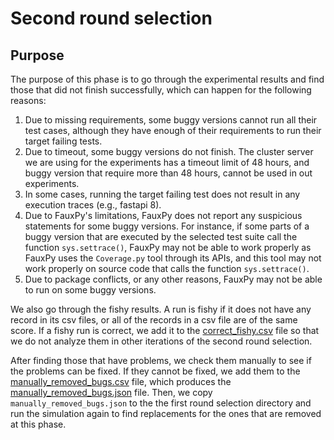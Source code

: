 # Second round selection

## Purpose

The purpose of this phase is to go through the experimental 
results and find those that did not finish successfully, which
can happen for the following reasons:

1. Due to missing requirements, some buggy versions cannot run all their
test cases, although they have enough of their requirements to run
their target failing tests.
2. Due to timeout, some buggy versions do not finish. The cluster server
we are using for the experiments has a timeout limit of 48 hours, and buggy
version that require more than 48 hours, cannot be used in out experiments.
3. In some cases, running the target failing test does not result in any
execution traces (e.g., fastapi 8).
4. Due to FauxPy's limitations, FauxPy does not
report any suspicious statements for some buggy versions. For instance,
if some parts of a buggy version that are executed by the selected test suite call
the function `sys.settrace()`, FauxPy may not be able to work properly as
FauxPy uses the `Coverage.py` tool through its APIs, and this tool may not
work properly on source code that calls the function `sys.settrace()`.
4. Due to package conflicts, or any other reasons, FauxPy may not
be able to run on some buggy versions.

We also go through the fishy results. A run is fishy if it does not have any
record in its csv files, or all of the records in a csv file are of 
the same score. If a fishy run is correct, we add it 
to the [correct_fishy.csv](correct_fishy.csv) file so that we do not
analyze them in other iterations of the second round selection.

After finding those that have problems, we check them manually to see if the 
problems can be fixed. If they cannot be fixed, we add them
to the [manually_removed_bugs.csv](manually_removed_bugs.csv) file, which
produces the [manually_removed_bugs.json](manually_removed_bugs.json) file.
Then, we copy `manually_removed_bugs.json` to the 
the first round selection directory and run the simulation again
to find replacements for the ones that are removed at this phase.


